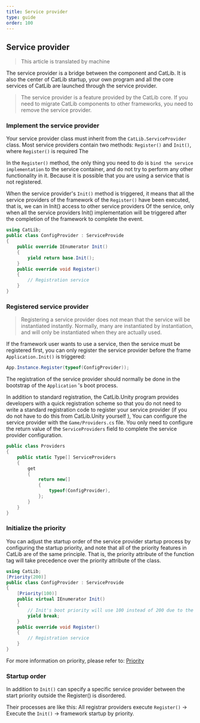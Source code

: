 ```yaml
---
title: Service provider
type: guide
order: 100
---
```


## Service provider

> This article is translated by machine

The service provider is a bridge between the component and CatLib. It is also the center of CatLib startup, your own program and all the core services of CatLib are launched through the service provider.

> The service provider is a feature provided by the CatLib core. If you need to migrate CatLib components to other frameworks, you need to remove the service provider.

### Implement the service provider

Your service provider class must inherit from the `CatLib.ServiceProvider` class. Most service providers contain two methods: `Register()` and `Init()`, where `Register()` is required The

In the `Register()` method, the only thing you need to do is `bind the service implementation` to the service container, and do not try to perform any other functionality in it. Because it is possible that you are using a service that is not registered.

When the service provider's `Init()` method is triggered, it means that all the service providers of the framework of the `Register()` have been executed, that is, we can in Init() access to other service providers Of the service, only when all the service providers Init() implementation will be triggered after the completion of the framework to complete the event.

``` csharp
using CatLib;
public class ConfigProvider : ServiceProvide
{
    public override IEnumerator Init()
    {
        yield return base.Init();
    }
    public override void Register()
    {
        // Registration service
    }
}
```

### Registered service provider

> Registering a service provider does not mean that the service will be instantiated instantly. Normally, many are instantiated by instantiation, and will only be instantiated when they are actually used.

If the framework user wants to use a service, then the service must be registered first, you can only register the service provider before the frame `Application.Init()` is triggered:

``` csharp
App.Instance.Register(typeof(ConfigProvider));
```

The registration of the service provider should normally be done in the bootstrap of the `Application` 's boot process.

In addition to standard registration, the CatLib.Unity program provides developers with a quick registration scheme so that you do not need to write a standard registration code to register your service provider (if you do not have to do this from CatLib.Unity yourself ), You can configure the service provider with the `Game/Providers.cs` file. You only need to configure the return value of the `ServiceProviders` field to complete the service provider configuration.

``` csharp
public class Providers
{
    public static Type[] ServiceProviders
    {
        get
        {
            return new[]
            {
                typeof(ConfigProvider),
            };
        }
    }
}
```

### Initialize the priority

You can adjust the startup order of the service provider startup process by configuring the startup priority, and note that all of the priority features in CatLib are of the same principle. That is, the priority attribute of the function tag will take precedence over the priority attribute of the class.

``` csharp
using CatLib;
[Priority(200)]
public class ConfigProvider : ServiceProvide
{
    [Priority(100)]
    public virtual IEnumerator Init()
    {
        // Init's boot priority will use 100 instead of 200 due to the nearest principle
        yield break;
    }
    public override void Register()
    {
        // Registration service
    }
}
```

For more information on priority, please refer to: [Priority](application.html#Priority)

### Startup order

In addition to `Init()` can specify a specific service provider between the start priority outside the Register() is disordered.

Their processes are like this: All registrar providers execute `Register()` -> Execute the `Init()` -> framework startup by priority.